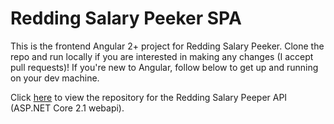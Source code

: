 # Redding Salary Peeker SPA

This is the frontend Angular 2+ project for Redding Salary Peeker. Clone the repo and run locally if you are interested in making any changes (I accept pull requests)!
If you're new to Angular, follow below to get up and running on your dev machine.

Click [here](https://github.com/joey32793/ReddingSalaryPeeperAPI) to view the repository for the Redding Salary Peeper API (ASP.NET Core 2.1 webapi).
